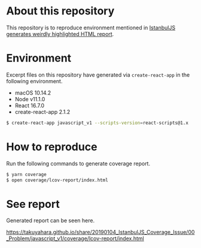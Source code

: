# About this repository
This repository is to reproduce environment mentioned in [IstanbulJS generates weirdly highlighted HTML report](https://medium.com/@TakuyaHARA/istanbuljs-generates-weirdly-highlighted-html-report-f233ff5cfead).

# Environment
Excerpt files on this repository have generated via `create-react-app` in the following environment.

* macOS 10.14.2
* Node v11.1.0
* React 16.7.0
* create-react-app 2.1.2

```bash
$ create-react-app javascript_v1 --scripts-version=react-scripts@1.x
```

# How to reproduce
Run the following commands to generate coverage report.

```bash
$ yarn coverage
$ open coverage/lcov-report/index.html
```

# See report
Generated report can be seen here.

https://takuyahara.github.io/share/20190104_IstanbulJS_Coverage_Issue/00_Problem/javascript_v1/coverage/lcov-report/index.html
